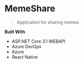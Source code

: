# MemeShare

> Application for sharing memes


**Built With**

- ASP.NET Core 3.1 WEBAPI
- Azure DevOps
- Azure
- React Native




